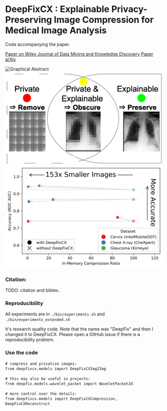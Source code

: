 # DeepFixCX : Explainable Privacy-Preserving Image Compression for Medical Image Analysis

Code accompanying the paper.

[Paper on Wiley Journal of Data Mining and Knowledge Discovery](TODO)
[Paper arXiv](TODO)

![Graphical Abstract](/DeepFixCX_Graphical_Abstract.svg)
![Venn Diagram](/deepfix_venndiagram.jpg)
![Results](/deepfix_fig1_acc_vs_imr.jpg)

### Citation:

TODO: citation and bibtex.

### Reproducibility

All experiments are in `./bin/experiments.sh` and `./bin/experiments_extended.sh`

It's research quality code.  Note that the name was "DeepFix" and then I changed
it to DeepFixCX.  Please open a GitHub issue if there is a reproducibility
problem.

### Use the code

```
# compress and privatize images:
from deepfixcx.models import DeepFixCXImg2Img

# this may also be useful in projects:
from deepfix.models.wavelet_packet import WaveletPacket2d

# more control over the details:
from deepfixcx.models import DeepFixCXCompression, DeepFixCXReconstruct
```




    
